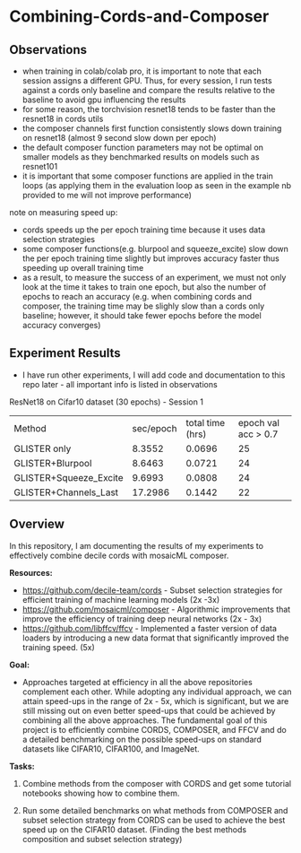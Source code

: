 # Combining-Cords-and-Composer

## Observations

- when training in colab/colab pro, it is important to note that each session assigns a different GPU. Thus, for every session, I run tests against a cords only baseline and compare the results relative to the baseline to avoid gpu influencing the results
- for some reason, the torchvision resnet18 tends to be faster than the resnet18 in cords utils
- the composer channels first function consistently slows down training on resnet18 (almost 9 second slow down per epoch)
- the default composer function parameters may not be optimal on smaller models as they benchmarked results on models such as resnet101
- it is important that some composer functions are applied in the train loops (as applying them in the evaluation loop as seen in the example nb provided to me will not improve performance)
 
 note on measuring speed up:
- cords speeds up the per epoch training time because it uses data selection strategies
- some composer functions(e.g. blurpool and squeeze_excite) slow down the per epoch training time slightly but improves accuracy faster thus speeding up overall training time
- as a result, to measure the success of an experiment, we must not only look at the time it takes to train one epoch, but also the number of epochs to reach an accuracy (e.g. when combining cords and composer, the training time may be slighly slow than a cords only baseline; however, it should take fewer epochs before the model accuracy converges)

## Experiment Results

* I have run other experiments, I will add code and documentation to this repo later - all important info is listed in observations

ResNet18 on Cifar10 dataset (30 epochs) - Session 1

<table>
  <tr>
    <td>Method</td>
    <td>sec/epoch</td>
    <td>total time (hrs)</td>
    <td>epoch val acc > 0.7</td>
  </tr>
  <tr>
    <td>GLISTER only</td>
    <td>8.3552</td>
    <td>0.0696</td>
    <td>25</td>
  </tr>
  <tr>
    <td>GLISTER+Blurpool</td>
    <td>8.6463</td>
    <td>0.0721</td>
    <td>24</td>
  </tr>
  <tr>
    <td>GLISTER+Squeeze_Excite</td>
    <td>9.6993</td>
    <td>0.0808</td>
    <td>24</td>
  </tr>
  <tr>
    <td>GLISTER+Channels_Last</td>
    <td>17.2986</td>
    <td>0.1442</td>
    <td>22</td>
  </tr>
</table>

## Overview

In this repository, I am documenting the results of my experiments to effectively combine decile cords with mosaicML composer.

**Resources:**

- https://github.com/decile-team/cords - Subset selection strategies for efficient training of machine learning models (2x -3x)
- https://github.com/mosaicml/composer - Algorithmic improvements that improve the efficiency of training deep neural networks (2x - 3x)
- https://github.com/libffcv/ffcv - Implemented a faster version of data loaders by introducing a new data format that significantly improved the training speed. (5x)

**Goal:**

- Approaches targeted at efficiency in all the above repositories complement each other. While adopting any individual approach, we can attain speed-ups in the range of 2x - 5x, which is significant, but we are still missing out on even better speed-ups that could be achieved by combining all the above approaches. The fundamental goal of this project is to efficiently combine CORDS, COMPOSER, and FFCV and do a detailed benchmarking on the possible speed-ups on standard datasets like CIFAR10, CIFAR100, and ImageNet.

**Tasks:**

1. Combine methods from the composer with CORDS and get some tutorial notebooks showing how to combine them.

2. Run some detailed benchmarks on what methods from COMPOSER and subset selection strategy from CORDS can be used to achieve the best speed up on the CIFAR10 dataset. (Finding the best methods composition and subset selection strategy)

